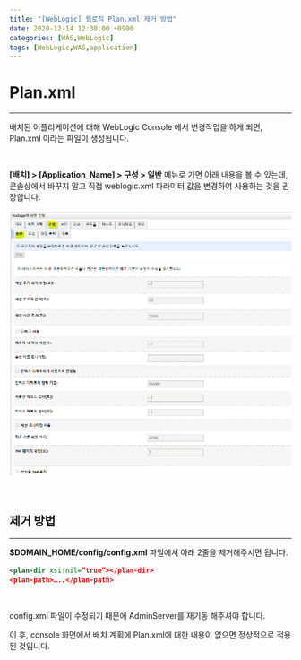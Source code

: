 ```yaml
---
title: "[WebLogic] 웹로직 Plan.xml 제거 방법"
date: 2020-12-14 12:30:00 +0900
categories: [WAS,WebLogic]
tags: [WebLogic,WAS,application]
---
```




# **Plan.xml**

---

배치된 어플리케이션에 대해 WebLogic Console 에서 변경작업을 하게 되면, Plan.xml 이라는 파일이 생성됩니다.

<br />

**[배치] > [Application_Name] > 구성 > 일반** 메뉴로 가면 아래 내용을 볼 수 있는데, 콘솔상에서 바꾸지 말고 직접 weblogic.xml 파라미터 값을 변경하여 사용하는 것을 권장합니다.



![image-20201214123707062](/assets/img/posts/plan.png)





<br/>



## **제거 방법**

---

**$DOMAIN_HOME/config/config.xml** 파일에서 아래 2줄을 제거해주시면 됩니다.

```xml
<plan-dir xsi:nil=”true”></plan-dir>
<plan-path>…..</plan-path>
```

<br/>

config.xml 파일이 수정되기 때문에 AdminServer를 재기동 해주셔야 합니다.

이 후, console 화면에서 배치 계획에 Plan.xml에 대한 내용이 없으면 정상적으로 적용된 것입니다.



<br/>